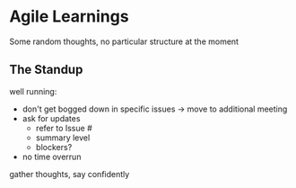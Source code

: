 # Agile Learnings
Some random thoughts, no particular structure at the moment

## The Standup
well running:
- don't get bogged down in specific issues -> move to additional meeting
- ask for updates
  - refer to Issue #
  - summary level
  - blockers?
- no time overrun

gather thoughts, say confidently

